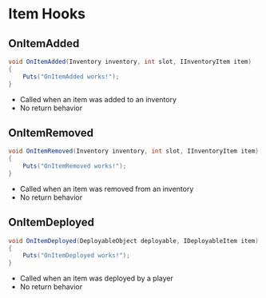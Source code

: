 # Item Hooks

## OnItemAdded

``` csharp
void OnItemAdded(Inventory inventory, int slot, IInventoryItem item)
{
    Puts("OnItemAdded works!");
}
```

 * Called when an item was added to an inventory
 * No return behavior

## OnItemRemoved

``` csharp
void OnItemRemoved(Inventory inventory, int slot, IInventoryItem item)
{
    Puts("OnItemRemoved works!");
}
```

 * Called when an item was removed from an inventory
 * No return behavior

## OnItemDeployed

``` csharp
void OnItemDeployed(DeployableObject deployable, IDeployableItem item)
{
    Puts("OnItemDeployed works!");
}
```

 * Called when an item was deployed by a player
 * No return behavior
